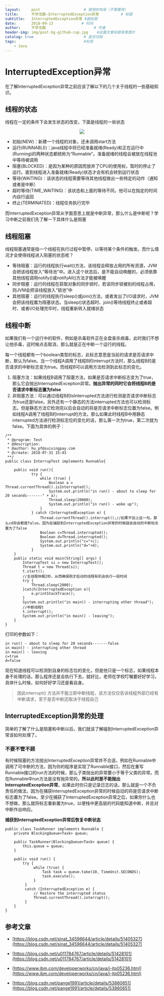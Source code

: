 ```yaml
---
layout:     post                    # 使用的布局（不需要改）
title:      不学无数—InterruptedException异常          # 标题
subtitle:   InterruptedException异常 #副标题
date:       2018-09-13             # 时间
author:     不学无数                      # 作者
header-img: img/post-bg-github-cup.jpg    #这篇文章标题背景图片
catalog: true                       # 是否归档
tags:                               #标签
    - Java
---
```


# InterruptedException异常

在了解InterruptedException异常之前应该了解以下的几个关于线程的一些基础知识。

## 线程的状态

线程在一定的条件下会发生状态的改变，下面是线程的一些状态

<center><img src="http://p9jfgo4wc.bkt.clouddn.com/thread.png"/></center>

* 初始(NEW)：新建一个线程的对象，还未调用start方法
* 运行(RUNNABLE)：java线程中将已经准备就绪(Ready)和正在运行中(Running)的两种状态都统称为“Runnable”。准备就绪的线程会被放在线程池中等待被调用
* 阻塞(BLOCKED)：是因为某种的原因而放弃了CPU的使用权，暂时的停止了运行。直到线程进入准备就绪(Ready)状态才会有机会转到运行状态
* 等待(WAITING)：该状态的线程需要等待其他线程做出一些特定的动作（通知或者是中断）
* 超时等待(TIME_WAITING)：该状态和上面的等待不同，他可以在指定的时间内自行返回
* 终止(TERMINATED)：线程任务执行完毕

而InterruptedException异常从字面意思上就是中断异常，那么什么是中断呢？学习中断之前我们先了解一下具体什么是阻塞

## 线程阻塞

线程阻塞通常是指一个线程在执行过程中暂停，以等待某个条件的触发。而什么情况才会使得线程进入阻塞的状态呢？

* 等待阻塞：运行的线程执行wait()方法，该线程会释放占用的所有资源，JVM会把该线程放入“等待池”中。进入这个状态后，是不能自动唤醒的，必须依靠其他线程调用notify()或notifyAll()方法才能被唤醒
* 同步阻塞：运行的线程在获取对象的同步锁时，若该同步锁被别的线程占用，则JVM会把该线程放入“锁池”中
* 其他阻塞：运行的线程执行sleep()或join()方法，或者发出了I/O请求时，JVM会把该线程置为阻塞状态。当sleep()状态超时、join()等待线程终止或者超时、或者I/O处理完毕时，线程重新转入就绪状态

## 线程中断

如果我们有一个运行中的软件，例如是杀毒软件正在全盘查杀病毒，此时我们不想让他杀毒，这时候点击取消，那么就是正在中断一个运行的线程。

每一个线程都有一个boolean类型的标志，此标志意思是当前的请求是否请求中断，默认为false。当一个线程A调用了线程B的interrupt方法时，那么线程B的是否请求的中断标志变为true。而线程B可以调用方法检测到此标志的变化。

1. 阻塞方法：如果线程B调用了阻塞方法，如果是否请求中断标志变为了true，那么它会抛出InterruptedException异常。**抛出异常的同时它会将线程B的是否请求中断标志置为false**
2. 非阻塞方法：可以通过线程B的isInterrupted方法进行检测是否请求中断标志为true还是false，另外还有一个静态的方法interrupted方法也可以检测标志。但是静态方法它检测完以后会自动的将是否请求中断标志位置为false。例如线程A调用了线程B的interrupt的方法，那么如果此时线程B中用静态interrupted方法进行检测标志位的变化的话，那么第一次为true，第二次就为false。下面为具体的例子：

```
/**
 * @program: Test
 * @description:
 * @author: hu_pf@suixingpay.com
 * @create: 2018-07-31 15:43
 **/
public class InterrupTest implements Runnable{

    public void run(){
            try {
                while (true) {
                    Boolean a = Thread.currentThread().isInterrupted();
                    System.out.println("in run() - about to sleep for 20 seconds-------" + a);
                    Thread.sleep(20000);
                    System.out.println("in run() - woke up");
                }
            } catch (InterruptedException e) {
                Thread.currentThread().interrupt();//如果不加上这一句，那么cd将会都是false，因为在捕捉到InterruptedException异常的时候就会自动的中断标志置为了false
                Boolean c=Thread.interrupted();
                Boolean d=Thread.interrupted();
                System.out.println("c="+c);
                System.out.println("d="+d);
            }
    }
    public static void main(String[] args) {
        InterrupTest si = new InterrupTest();
        Thread t = new Thread(si);
        t.start();
        //主线程休眠2秒，从而确保刚才启动的线程有机会执行一段时间
        try {
            Thread.sleep(2000);
        }catch(InterruptedException e){
            e.printStackTrace();
        }
        System.out.println("in main() - interrupting other thread");
        //中断线程t
        t.interrupt();
        System.out.println("in main() - leaving");
    }
}

```
打印的参数如下：

```
in run() - about to sleep for 20 seconds-------false
in main() - interrupting other thread
in main() - leaving
c=true
d=false

```

现在知道线程可以检测到自身的标志位的变化，但是他只是一个标志，如果线程本身不处理的话，那么程序还是会执行下去，就好比，老师在学校叮嘱要好好学习，具体什么时候，如何好好学习还是看自身。

> 因此interrupt() 方法并不能立即中断线程，该方法仅仅告诉线程外部已经有中断请求，至于是否中断还取决于线程自己

## InterruptedException异常的处理

简单的了解了什么是阻塞和中断以后，我们就该了解碰到InterruptedException异常该如何处理了。

### 不要不管不顾

有时候阻塞的方法抛出InterruptedException异常并不合适，例如在Runnable中调用了可中断的方法，因为你的程序是实现了Runnable接口，然后在重写Runnable接口的run方法的时候，那么子类抛出的异常要小于等于父类的异常。而在Runnable中run方法是没有抛异常的。**所以此时是不能抛出InterruptedException异常**。如果此时你只是记录日志的话，那么就是一个不负责任的做法，因为在捕获InterruptedException异常的时候自动的将是否请求中断标志置为了false。至少在捕获了InterruptedException异常之后，如果你什么也不想做，那么就将标志重新置为true，以便栈中更高层的代码能知道中断，并且对中断作出响应。

**捕获到InterruptedException异常后恢复中断状态**

```
public class TaskRunner implements Runnable {
    private BlockingQueue<Task> queue;

    public TaskRunner(BlockingQueue<Task> queue) {
        this.queue = queue;
    }

    public void run() {
        try {
             while (true) {
                 Task task = queue.take(10, TimeUnit.SECONDS);
                 task.execute();
             }
         }
         catch (InterruptedException e) {
             // Restore the interrupted status
             Thread.currentThread().interrupt();
         }
    }
}

```

## 参考文章

* [https://blog.csdn.net/sinat_34596644/article/details/51405327](https://blog.csdn.net/sinat_34596644/article/details/51405327)

* [https://blog.csdn.net/u011784767/article/details/51428101](https://blog.csdn.net/u011784767/article/details/51428101)

* [https://www.ibm.com/developerworks/cn/java/j-jtp05236.html](https://www.ibm.com/developerworks/cn/java/j-jtp05236.html)

* [https://blog.csdn.net/pange1991/article/details/53860651](https://blog.csdn.net/pange1991/article/details/53860651)